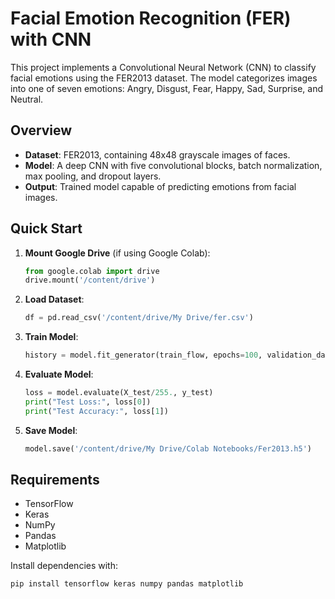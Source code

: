 # Facial Emotion Recognition (FER) with CNN

This project implements a Convolutional Neural Network (CNN) to classify facial emotions using the FER2013 dataset. The model categorizes images into one of seven emotions: Angry, Disgust, Fear, Happy, Sad, Surprise, and Neutral.

## Overview

- **Dataset**: FER2013, containing 48x48 grayscale images of faces.
- **Model**: A deep CNN with five convolutional blocks, batch normalization, max pooling, and dropout layers.
- **Output**: Trained model capable of predicting emotions from facial images.

## Quick Start

1. **Mount Google Drive** (if using Google Colab):
    ```python
    from google.colab import drive
    drive.mount('/content/drive')
    ```

2. **Load Dataset**:
    ```python
    df = pd.read_csv('/content/drive/My Drive/fer.csv')
    ```

3. **Train Model**:
    ```python
    history = model.fit_generator(train_flow, epochs=100, validation_data=test_flow)
    ```

4. **Evaluate Model**:
    ```python
    loss = model.evaluate(X_test/255., y_test)
    print("Test Loss:", loss[0])
    print("Test Accuracy:", loss[1])
    ```

5. **Save Model**:
    ```python
    model.save('/content/drive/My Drive/Colab Notebooks/Fer2013.h5')
    ```

## Requirements

- TensorFlow
- Keras
- NumPy
- Pandas
- Matplotlib

Install dependencies with:
```bash
pip install tensorflow keras numpy pandas matplotlib
